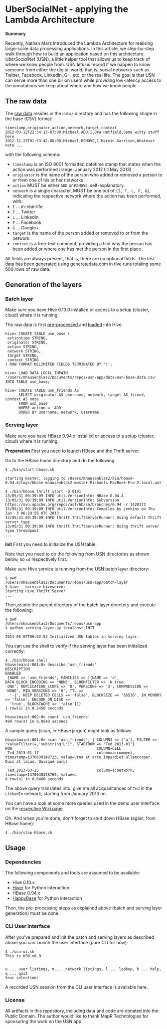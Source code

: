 # UberSocialNet - applying the Lambda Architecture

**Summary**

Recently, Nathan Marz introduced the Lambda Architecture for realising 
large-scale data processing applications. In this article, we step-by-step 
walk through how to build an application based on this architecture:
*UberSocialNet* (USN), a little helper tool that allows us to keep track of
where we know people from. USN lets us record if we happen to know someone 
from either the digital world, that is, social networks such as Twitter,
Facebook, LinkedIn, G+, etc. or the real life. The goal is that USN can serve 
more than one billion users while providing low-latency access to the 
annotations we keep about where and how we know people.

## The raw data

The [raw 
data](https://github.com/mhausenblas/usn-app/blob/master/data/usn-base-data.csv)
resides in the `data/` directory and has the following shape in the
base (CSV) format:

	timestamp,originator,action,network,target,context
	2012-03-12T22:54:13-07:00,Michael,ADD,I,Ora Hatfield,Some witty stuff here 
	2012-11-23T01:53:42-08:00,Michael,REMOVE,I,Marvin Garrison,Whatever note ...

with the following schema:

* `timestamp` is an ISO 8601 formatted datetime stamp that states when the 
action was performed (range: January 2012 till May 2013)
* `originator` is the name of the person who added or removed a person to or
from one of his or her networks
* `action` MUST be either `ADD` or `REMOVE`, self-explanatory. 
* `network` is a single character, MUST be one out of `{I, T, L, F, G}`, 
indicating the respective network where the action has been performed, with: 
 * `I` … in-real-life
 * `T` … Twitter
 * `L` … LinkedIn
 * `F` … Facebook
 * `G` … Google+
* `target` is the name of the person added or removed to or from the network
* `context` is a free-text comment, providing a hint why the person has been
added or where one has met the person in the first place

All fields are always present, that is, there are no optional fields. The test
data has been generated using [generatedata.com](http://www.generatedata.com/) 
in five runs totaling some 500 rows of raw data. 


## Generation of the layers

### Batch layer

Make sure you have Hive 0.10.0 installed or access to a setup (cluster, cloud) 
where it is running.

The raw data is first 
[pre-processed
](https://github.com/mhausenblas/usn-app/blob/master/data/usn-preprocess.sh) and 
[loaded](https://github.com/mhausenblas/usn-app/blob/master/hive-cmds.txt) into 
Hive:

	hive> CREATE TABLE usn_base (
	 actiontime STRING,
	 originator STRING,
	 action STRING,
	 network STRING,
	 target STRING,
	 context STRING
	) ROW FORMAT DELIMITED FIELDS TERMINATED BY '|';

	hive> LOAD DATA LOCAL INPATH 
	'/Users/mhausenblas2/Documents/repos/usn-app/data/usn-base-data.csv'
	INTO TABLE usn_base;

	hive> CREATE TABLE usn_friends AS
	      SELECT originator AS username, network, target AS friend, context AS note
	      FROM usn_base
	      WHERE action = 'ADD'
	      ORDER BY username, network, username;

### Serving layer

Make sure you have HBase 0.94.x installed or access to a setup (cluster, cloud) 
where it is running.

**Preparation** First you need to launch HBase and the Thrift server. 

Go to the HBase home directory and do the following:

	$ ./bin/start-hbase.sh 
	
	starting master, logging to /Users/mhausenblas2/bin/hbase-0.94.4/logs/hbase-mhausenblas2-master-Michaels-MacBook-Pro-2.local.out

	$ ./bin/hbase thrift start -p 9191
	13/05/31 09:39:09 INFO util.VersionInfo: HBase 0.94.4
	13/05/31 09:39:09 INFO util.VersionInfo: Subversion https://svn.apache.org/repos/asf/hbase/branches/0.94 -r 1428173
	13/05/31 09:39:09 INFO util.VersionInfo: Compiled by jenkins on Thu Jan  3 06:29:56 UTC 2013
	13/05/31 09:39:09 INFO thrift.ThriftServerRunner: Using default thrift server type
	13/05/31 09:39:09 INFO thrift.ThriftServerRunner: Using thrift server type threadpool
	...

**Init** First you need to initialize the USN table.

Note that you need to do the following from USN directories as shown below,
so `cd` respectively first.

Make sure Hive service is running from the USN batch layer directory:

	$ pwd
	/Users/mhausenblas2/Documents/repos/usn-app/batch-layer
	$ hive --service hiveserver
	Starting Hive Thrift Server
	...

Then,`cd` into the parent directory of the batch layer directory and
execute the following:

	$ pwd
	/Users/mhausenblas2/Documents/repos/usn-app
	$ python serving-layer.py localhost INIT
	...
	2013-06-07T06:02:53 Initialized USN tables in serving layer.

You can use the shell to verify if the serving layer has been initialized correctly:

	$ ./bin/hbase shell
	hbase(main):001:0> describe 'usn_friends'
	DESCRIPTION                                                                                          ENABLED
	 {NAME => 'usn_friends', FAMILIES => [{NAME => 'a', DATA_BLOCK_ENCODING => 'NONE', BLOOMFILTER => 'N true
	 ONE', REPLICATION_SCOPE => '0', VERSIONS => '3', COMPRESSION => 'NONE', MIN_VERSIONS => '0', TTL =>
	  '-1', KEEP_DELETED_CELLS => 'false', BLOCKSIZE => '65536', IN_MEMORY => 'false', ENCODE_ON_DISK =>
	  'true', BLOCKCACHE => 'false'}]}
	1 row(s) in 0.2450 seconds
	
	hbase(main):002:0> count 'usn_friends'
	499 row(s) in 0.0540 seconds
	
A sample query (scan, in HBase jargon) might look as follows:

	hbase(main):001:0> scan 'usn_friends', { COLUMNS => ['a'], FILTER => "ValueFilter(=,'substring:L')", STARTROW => 'Ted_2013-01'}
	ROW                                      COLUMN+CELL
	 Ted_2013-01-17                          column=a:comment, timestamp=1370630348723, value=urna et arcu imperdiet ullamcorper. Duis at lacus. Quisque purus
	 ...
	 Ted_2013-03-25                          column=a:network, timestamp=1370630348769, value=L
	8 row(s) in 0.0460 seconds

The above query translates into: give me all acquaintances of `Ted` in the
`LinkedIn` network, starting from January 2013 on. 

You can have a look at some more queries used in the demo user interface
on the [respective Wiki page](https://github.com/mhausenblas/usn-app/wiki/Serving-Layer).

Oh. And when you're done, don't forget to shut down HBase (again, from HBase home):

	$ ./bin/stop-hbase.sh


## Usage

### Dependencies 

The following components and tools are assumed to be available:

* Hive 0.10.x
* [Hiver](https://github.com/tebeka/hiver) for Python interaction
* HBase 0.94.x
* [HappyBase](https://github.com/wbolster/happybase) for Python interaction

Then, the pre-processing steps as explained above (batch and serving layer
generation) must be done.

### CLI User Interface

After you've prepared and init the batch and serving layers as described above
you can launch the user interface (pure CLI for now):

	$ ./usn-ui.sh
	This is USN v0.0
	
	
	u ... user listings, n ... network listings, l ... lookup, h ... help, q ... quit
	Your selection:

A recorded USN session from the CLI user interface is available here.

### License

All artifacts in this repository, including data and code are donated into
the Public Domain. The author would like to thank MapR Technologies for
sponsoring the work on the USN app.
